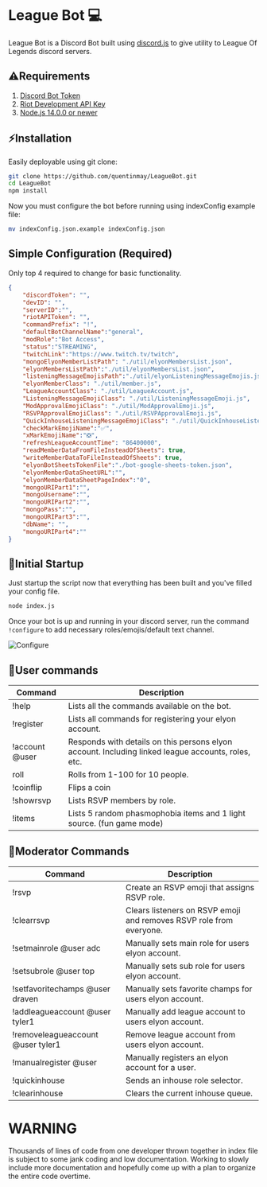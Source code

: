 # League Bot 💻

League Bot is a Discord Bot built using [discord.js](https://discord.js.org) to give utility to League Of Legends discord servers.

## ⚠Requirements
1. [Discord Bot Token](https://discordjs.guide/preparations/setting-up-a-bot-application.html#creating-your-bot)
2. [Riot Development API Key](https://developer.riotgames.com/)
3. [Node.js 14.0.0 or newer](https://nodejs.org/)

## ⚡Installation

Easily deployable using git clone:

```bash
git clone https://github.com/quentinmay/LeagueBot.git
cd LeagueBot
npm install
```
Now you must configure the bot before running using indexConfig example file:
```bash
mv indexConfig.json.example indexConfig.json
```
## Simple Configuration (Required)
Only top 4 required to change for basic functionality.

```json
{
    "discordToken": "",
    "devID": "",
    "serverID":"",
    "riotAPIToken": "",
    "commandPrefix": "!",
    "defaultBotChannelName":"general",
    "modRole":"Bot Access",
    "status":"STREAMING",
    "twitchLink":"https://www.twitch.tv/twitch",
    "mongoElyonMemberListPath": "./util/elyonMembersList.json",
    "elyonMembersListPath":"./util/elyonMembersList.json",
    "listeningMessageEmojisPath":"./util/elyonListeningMessageEmojis.json",
    "elyonMemberClass": "./util/member.js", 
    "LeagueAccountClass": "./util/LeagueAccount.js", 
    "ListeningMessageEmojiClass": "./util/ListeningMessageEmoji.js", 
    "ModApprovalEmojiClass": "./util/ModApprovalEmoji.js", 
    "RSVPApprovalEmojiClass": "./util/RSVPApprovalEmoji.js",
    "QuickInhouseListeningMessageEmojiClass": "./util/QuickInhouseListeningMessageEmoji.js",
    "checkMarkEmojiName":"✅",
    "xMarkEmojiName":"❎",
    "refreshLeagueAccountTime": "86400000",
    "readMemberDataFromFileInsteadOfSheets": true,
    "writeMemberDataToFileInsteadOfSheets": true,
    "elyonBotSheetsTokenFile":"./bot-google-sheets-token.json",
    "elyonMemberDataSheetURL":"",
    "elyonMemberDataSheetPageIndex":"0",
    "mongoURIPart1":"",
    "mongoUsername":"",
    "mongoURIPart2":"",
    "mongoPass":"",
    "mongoURIPart3":"",
    "dbName": "",
    "mongoURIPart4":""
}
```

## 🚀Initial Startup
Just startup the script now that everything has been built and you've filled your config file.
```bash
node index.js
```
Once your bot is up and running in your discord server, run the command ```!configure``` to add necessary roles/emojis/default text channel.

![Configure](https://user-images.githubusercontent.com/73214439/107845002-141a0d00-6d8d-11eb-9a53-2135e9ebcbf3.png)
## 📝User commands
| Command        | Description                                                                                        |
|----------------|----------------------------------------------------------------------------------------------------|
| !help          | Lists all the commands available on the bot.                                                       |
| !register      | Lists all commands for registering your elyon account.                                             |
| !account @user | Responds with details on this persons elyon account. Including linked league accounts, roles, etc. |
| roll           | Rolls from 1-100 for 10 people.                                                                    |
| !coinflip      | Flips a coin                                                                                       |
| !showrsvp      | Lists RSVP members by role.                                                                        |
| !items         | Lists 5 random phasmophobia items and 1 light source. (fun game mode)                              |
## 📝Moderator Commands
| Command                           | Description                                                         |
|-----------------------------------|---------------------------------------------------------------------|
| !rsvp                             | Create an RSVP emoji that assigns RSVP role.                        |
| !clearrsvp                        | Clears listeners on RSVP emoji and removes RSVP role from everyone. |
| !setmainrole @user adc            | Manually sets main role for users elyon account.                    |
| !setsubrole @user top             | Manually sets sub role for users elyon account.                     |
| !setfavoritechamps @user draven   | Manually sets favorite champs for users elyon account.              |
| !addleagueaccount @user tyler1    | Manually add league account to users elyon account.                 |
| !removeleagueaccount @user tyler1 | Remove league account from users elyon account.                     |
| !manualregister @user             | Manually registers an elyon account for a user.                     |
| !quickinhouse                     | Sends an inhouse role selector.                                     |
| !clearinhouse                     | Clears the current inhouse queue.                                   |
# WARNING
Thousands of lines of code from one developer thrown together in index file is subject to some jank coding and low documentation. Working to slowly include more documentation and hopefully come up with a plan to organize the entire code overtime.
